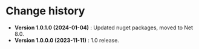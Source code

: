 # Change history

* **Version 1.0.1.0 (2024-01-04)** : Updated nuget packages, moved to Net 8.0.
* **Version 1.0.0.0 (2023-11-11)** : 1.0 release.